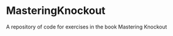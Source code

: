 MasteringKnockout
=================

A repository of code for exercises in the book Mastering Knockout